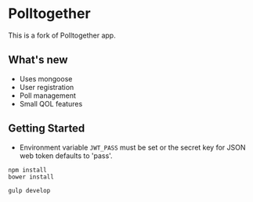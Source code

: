 # Polltogether

This is a fork of Polltogether app.

## What's new

* Uses mongoose
* User registration
* Poll management
* Small QOL features


## Getting Started

* Environment variable `JWT_PASS` must be set or the secret key for JSON web token defaults to 'pass'.

```
npm install
bower install

gulp develop
```
